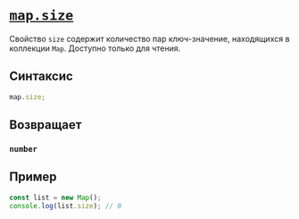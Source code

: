 # [`map.size`](../index.md)

Свойство `size` содержит количество пар ключ-значение, находящихся в коллекции `Map`. Доступно только для чтения.

## Синтаксис

```js
map.size;
```

## Возвращает

### `number`

## Пример

```js
const list = new Map();
console.log(list.size); // 0
```
